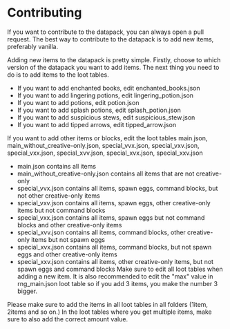 # Contributing

If you want to contribute to the datapack, you can always open a pull request.
The best way to contribute to the datapack is to add new items, preferably vanilla.

Adding new items to the datapack is pretty simple. Firstly, choose to which version of the datapack you want to add items.
The next thing you need to do is to add items to the loot tables. 
* If you want to add enchanted books, edit enchanted_books.json
* If you want to add lingering potions, edit lingering_potion.json
* If you want to add potions, edit potion.json
* If you want to add splash potions, edit splash_potion.json
* If you want to add suspicious stews, edit suspicious_stew.json
* If you want to add tipped arrows, edit tipped_arrow.json

If you want to add other items or blocks, edit the loot tables main.json, main_without_creative-only.json, special_vvx.json, special_vxv.json, special_vxx.json, special_xvv.json, special_xvx.json, special_xxv.json
* main.json contains all items
* main_without_creative-only.json contains all items that are not creative-only
* special_vvx.json contains all items, spawn eggs, command blocks, but not other creative-only items
* special_vxv.json contains all items, spawn eggs, other creative-only items but not command blocks
* special_vxx.json contains all items, spawn eggs but not command blocks and other creative-only items
* special_xvv.json contains all items, command blocks, other creative-only items but not spawn eggs
* special_xvx.json contains all items, command blocks, but not spawn eggs and other creative-only items
* special_xxv.json contains all items, other creative-only items, but not spawn eggs and command blocks
Make sure to edit all loot tables when adding a new item.
It is also recommended to edit the "max" value in rng_main.json loot table so if you add 3 items, you make the number 3 bigger.

Please make sure to add the items in all loot tables in all folders (1item, 2items and so on.) In the loot tables where you get multiple items, make sure to also add the correct amount value.
